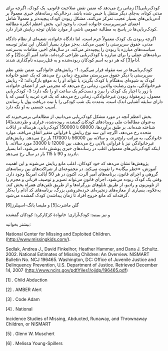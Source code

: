   

کودک‌ربایی[1] زمانی رخ می‌دهد که ضمن نقض صلاحیت قانونی، یک کودک، اگرچه برای مدتی کوتاه، به‌جای دیگر منتقل یا حبس شده باشد. درحالی‌که رسانه‌های خبری معمولاً بر آدم‌ربایی‌های بسیار عجیب تمرکز می‌کنند، مشکل ربودن کودک پیچیده‌تر و معمولاً شامل اعضای غیرسرپرست خانواده است. با وجود این، بخش اعظم انگیزة مطالعة کودک‌ربایی‌ها در پاسخ به مطالبة عمومی ناشی از موارد شایان توجه ربایش قرار دارد.

 اگرچه ربودن یک کودک معمولاً جرم است، اما دادگاه خانواده، شعبه‌ای از نظام دادگاه مدنی، حقوق سرپرستی را تعیین می‌کند. به‌جز موارد بسیار آشکار، این تمایز توسعه سیاست‌های مبارزه با ربودن را پیچیده‌تر می‌کند. در سال‌های اخیر، مقامات به‌سرعت برنامه‌های عملی را برای مبارزه با کودک‌ربایی طراحی کرده‌اند، مانند آمبر آلرت[2] و کد آدام[3] که هر دو به اسم کودکان ربوده‌شده و به قتل‌رسیده نام‌گذاری شدند.

 کودک‌ربایی‌ها در سه مقوله قرار می‌گیرد. 1- ربایش‌های خانوادگی، ضمن نقض نظم سرپرستی یا دیگر حقوق سرپرستی مشروع، زمانی رخ می‌دهد که یک عضو خانوادة کودک به شیوه‌ای به‌هنگام با کودک بگریزد یا نتواند او را به موقع بازگرداند؛ 2- ربایش غیرخانوادگی، بدون رضایت والدین، زمانی رخ می‌دهد که مجرمی غیر از اعضای خانواده، با زور یا اجبار یک کودک را ببرد و دست‌کم یک ساعت او را نگه دارد؛ 3- کودک‌ربایی معمول، زیرمقولة ربودن غیرخانوادگی، زمانی رخ می‌دهد که یک فرد غریبه یا کسی که یا دارای سابقه آشنایی اندک است، به‌مدت یک شب کودکی را با نیت دریافت پول یا رساندن آسیب جسمی به او نگه دارد. 

بخش اعظم آنچه در مورد مشکل کودک‌ربایی می‌دانیم، از مطالعاتی برمی‌خیزند که به‌عنوان مطالعات ملی رویدادهای کودکان گمشده، ربوده‌شده، فراری و طردشده[4] شناخته شده‌اند. بر طبق برآوردها، 68000 تا 150000 کودک‌ربایی، هرساله در ایالات متحده رخ می‌دهد، اگرچه این سه نوع ربایش با فراوانی متغیر اتفاق می‌افتد. موارد خانوادگی، به مراتب رایج‌ترند، و سالانه بین 56000 تا 117000 بار رخ می‌دهد. ربایش‌های غیرخانوادگی نیز با فراوانی بالایی رخ می‌دهند، بین 12000 تا 33000 مورد سالانه. با اینکه کودک‌ربایی‌های معمولی اغلب در رسانه‌های خبری پوشش داده می‌شود، اما بسیار نادرند و 90 تا 115 بار در سال رخ می‌دهد.

 پژوهش‌ها نشان می‌دهد که خود کودکان، اغلب مانع ربایش می‌شوند و این اهمیت آموزش، «خطر بیگانه» را تقویت می‌کند. در مجموعه‌ای از شراکت‌های بین رسانه‌های گروهی و اجرای قانون، برنامه‌های آمبر آلرت، اکنون در هر 50 ایالت امریکا وجود دارد. وقتی یک کودک ربوده می‌شود، اجرای قانون می‌تواند تصویر و توصیف قربانی و مجرم را از تلویزیون و رادیو، از طریق تابلوهای بزرگراه‌ها و از طریق تلفن‌های همراه پخش کند. به‌علاوه، بسیاری از مغازه‌های زنجیره‌ای خرده‌فروشی بزرگ، برنامه‌های کد آدام را به‌کار گرفته‌اند که مانع خروج افراد تا زمان پیداشدن کودک گمشده می‌شود. 

گلن ماشرت[5] و ملیسا یانگ-اسپیلرز[6]

و نیز ببینید: کودک‌آزاری؛ خانوادۀ کژکارکرد؛ کودکان گمشده

بیشتر بخوانید:

  


 National Center for Missing and Exploited Children. (http://www.missingkids.com/).

Sedlak, Andrea J., David Finkelhor, Heather Hammer, and Dana J. Schultz. 2002. National Estimates of Missing Children: An Overview. NISMART Bulletin No. NCJ 196465. Washington, DC: Office of Juvenile Justice and Delinquency Prevention, U.S. Department of Justice. Retrieved December 14, 2007 (http://www.ncjrs.gov/pdf/files1/ojjdp/196465.pdf)

[1] . Child Abduction

[2] . AMBER Alert

[3] . Code Adam

[4] . National

 Incidence Studies of Missing, Abducted, Runaway, and Thrownaway Children, or NISMART

 [5] . Glenn W. Muschert

 [6] . Melissa Young-Spillers

 

 

 

 